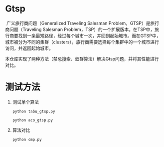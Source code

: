 # Gtsp

​	广义旅行商问题（Generalized Traveling Salesman Problem，GTSP）是旅行商问题（Traveling Salesman Problem，TSP）的一个扩展版本。在TSP中，旅行商要找到一条最短路径，经过每个城市一次，并回到起始城市。而在GTSP中，城市被分为不同的集群（clusters），旅行商需要选择每个集群中的一个城市进行访问，并返回起始城市。

​	本仓库实现了两种方法（禁忌搜索、蚁群算法）解决Gtsp问题，并将其性能进行对比。

# 测试方法

1. 测试单个算法

   ```shell
   python tabu_gtsp.py
   ```

   ```shell
   python aco_gtsp.py
   ```

2. 算法对比

   ```shell
   python cmp.py
   ```

   

